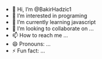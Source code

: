 - 👋 Hi, I’m @BakirHadzic1
- 👀 I’m interested in programing 
- 🌱 I’m currently learning javascript 
- 💞️ I’m looking to collaborate on ...
- 📫 How to reach me ...
- 😄 Pronouns: ...
- ⚡ Fun fact: ...

<!---
BakirHadzic1/BakirHadzic1 is a ✨ special ✨ repository because its `README.md` (this file) appears on your GitHub profile.
You can click the Preview link to take a look at your changes.
--->
